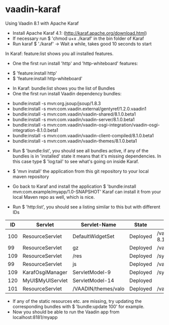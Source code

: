 # vaadin-karaf
Using Vaadin 8.1 with Apache Karaf

* Install Apache Karaf 4.1: (http://karaf.apache.org/download.html)
* If necessary run $ 'chmod u+x ./karaf' in the bin folder of Karaf
* Run karaf $ './karaf' -> Wait a while, takes good 10 seconds to start

In Karaf: feature:list shows you all installed features.
* One the first run install 'http' and 'http-whiteboard' features:
 - $ 'feature:install http'
 - $ 'feature:install http-whiteboard'

* In Karaf: bundle:list shows you the list of Bundles
* One the first run install Vaadin dependency bundles:
 - bundle:install -s mvn:org.jsoup/jsoup/1.8.3
 - bundle:install -s mvn:com.vaadin.external/gentyref/1.2.0.vaadin1
 - bundle:install -s mvn:com.vaadin/vaadin-shared/8.1.0.beta1
 - bundle:install -s mvn:com.vaadin/vaadin-server/8.1.0.beta1
 - bundle:install -s mvn:com.vaadin/vaadin-osgi-integration/vaadin-osgi-integration-8.1.0.beta1
 - bundle:install -s mvn:com.vaadin/vaadin-client-compiled/8.1.0.beta1
 - bundle:install -s mvn:com.vaadin/vaadin-themes/8.1.0.beta1

* Run $ 'bundle:list', you should see all bundles active, if any of the bundles is in 'installed' state it means that it's missing dependencies. In this case type $ 'log:tail' to see what's going on inside Karaf.

* $ 'mvn install' the application from this git repository to your local maven repository

* Go back to Karaf and install the application $ 'bundle:install mvn:com.example/myapp/1.0-SNAPSHOT' Karaf can install it from your local Maven repo as well, which is nice.

* Run $ 'http:list', you should see a listing similar to this but with different IDs

ID  |Servlet           | Servlet-Name        | State       | Alias                                                             | Url                                                                    |
----|------------------|---------------------|-------------|-------------------------------------------------------------------|------------------------------------------------------------------------|
100 | ResourceServlet  | DefaultWidgetSet    | Deployed    | /vaadin-8.1.0.beta1/VAADIN/widgetsets/com.vaadin.DefaultWidgetSet | \[/vaadin-8.1.0.beta1/VAADIN/widgetsets/com.vaadin.DefaultWidgetSet/*\]|
99  | ResourceServlet  | gz                  | Deployed    | /vaadin-8.1.0.beta1/VAADIN/vaadinBootstrap.js.gz                  | \[/vaadin-8.1.0.beta1/VAADIN/vaadinBootstrap.js.gz/*\]                 |
109 | ResourceServlet  | /res                | Deployed    | /system/console/res                                               | \[/system/console/res/*\]                                              |
99  | ResourceServlet  | js                  | Deployed    | /vaadin-8.1.0.beta1/VAADIN/vaadinBootstrap.js                     | \[/vaadin-8.1.0.beta1/VAADIN/vaadinBootstrap.js/*\]                    |
109 | KarafOsgiManager | ServletModel-9      | Deployed    | /system/console                                                   | \[/system/console/*\]                                                  |
120 | MyUI$MyUIServlet | ServletModel-14     | Deployed    |                                                                   | \[/myapp/*\]                                                           |
101 | ResourceServlet  | /VAADIN/themes/valo | Deployed    | /vaadin-8.1.0.beta1/VAADIN/themes/valo                            | \[/vaadin-8.1.0.beta1/VAADIN/themes/valo/*\]                           |

* If any of the static resources etc. are missing, try updating the corresponding bundles with $ 'bundle:update 100' for example.
* Now you should be able to run the Vaadin app from localhost:8181/myapp

